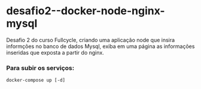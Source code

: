 # desafio2--docker-node-nginx-mysql
Desafio 2 do curso Fullcycle, criando uma aplicação node que insira informções no banco de dados Mysql, exiba em uma página as informações inseridas que exposta a partir do nginx.

### Para subir os serviços:
```
docker-compose up [-d]
```
<br/>
<br/>
